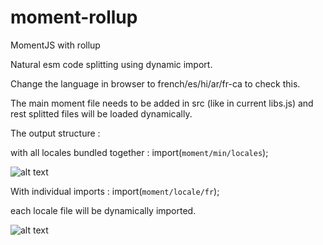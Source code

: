 # moment-rollup
MomentJS with rollup

Natural esm code splitting using dynamic import.


Change the language in browser to french/es/hi/ar/fr-ca to check this.

The main moment file needs to be added in src (like in current libs.js) and rest splitted files will be loaded dynamically.

The output structure :

with all locales bundled together :
import(`moment/min/locales`);

![alt text](https://user-images.githubusercontent.com/8266671/74328695-614b5380-4db4-11ea-9779-b6bd21245fa1.png)

 
With individual imports :
import(`moment/locale/fr`);
 
each locale file will be dynamically imported.

![alt text](https://user-images.githubusercontent.com/8266671/74328675-58f31880-4db4-11ea-8ec7-56a5f26653f3.png)
 
